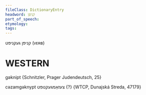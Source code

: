 ```yaml
---
fileClass: DictionaryEntry
headword: קניפּן
part_of_speech: 
etymology: 
tags: 
---
```

קניפּן
געקניפּט
(ᴠᴇʀʙ)

WESTERN
========

gəknipt {Schnitzler, Prager Judendeutsch, 25}

cəzamgəknypt צעזאַמגעקנופּט {?} {WTCP, Dunajská Streda, 47179}